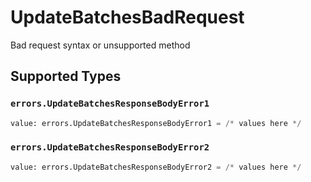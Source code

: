 # UpdateBatchesBadRequest

Bad request syntax or unsupported method


## Supported Types

### `errors.UpdateBatchesResponseBodyError1`

```python
value: errors.UpdateBatchesResponseBodyError1 = /* values here */
```

### `errors.UpdateBatchesResponseBodyError2`

```python
value: errors.UpdateBatchesResponseBodyError2 = /* values here */
```

